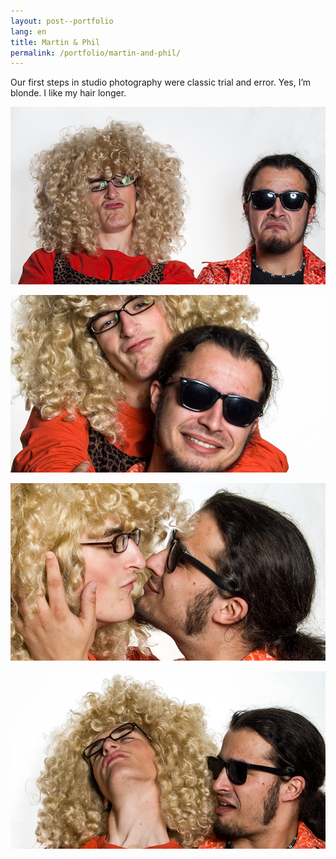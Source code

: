 ```yaml
---
layout: post--portfolio
lang: en
title: Martin & Phil
permalink: /portfolio/martin-and-phil/
---
```

Our first steps in studio photography were classic trial and error. Yes, I’m blonde. I like my hair longer.

![Martin &amp; Phil 1](/img/martin-and-phil/portraet-1.jpg)

![Martin &amp; Phil 2](/img/martin-and-phil/portraet-2.jpg)

![Martin &amp; Phil 3](/img/martin-and-phil/portraet-3.jpg)

![Martin &amp; Phil 4](/img/martin-and-phil/portraet-4.jpg)
